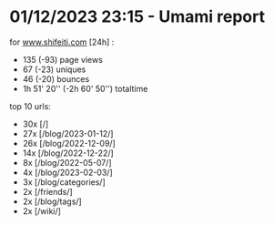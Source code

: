# 01/12/2023 23:15 - Umami report
for www.shifeiti.com [24h] :

 - 135 (-93) page views
 - 67 (-23) uniques
 - 46 (-20) bounces
 - 1h 51' 20'' (-2h 60' 50'') totaltime


top 10 urls:
 - 30x [/]
 - 27x [/blog/2023-01-12/]
 - 26x [/blog/2022-12-09/]
 - 14x [/blog/2022-12-22/]
 - 8x [/blog/2022-05-07/]
 - 4x [/blog/2023-02-03/]
 - 3x [/blog/categories/]
 - 2x [/friends/]
 - 2x [/blog/tags/]
 - 2x [/wiki/]


